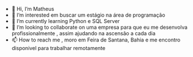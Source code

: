 - 👋 Hi, I’m  Matheus
- 👀 I’m interested em buscar um estágio na área de programação
- 🌱 I’m currently learning  Python e SQL Server
- 💞️ I’m looking to collaborate on  uma empresa para que eu me desenvolva profissionalmente , assim  ajudando na ascensão  a cada dia
- 📫 How to reach me , moro em Feira de Santana, Bahia e me encontro disponivel para trabalhar remotamente

<!---
theus0/theus0 is a ✨ special ✨ repository because its `README.md` (this file) appears on your GitHub profile.
You can click the Preview link to take a look at your changes.
--->
